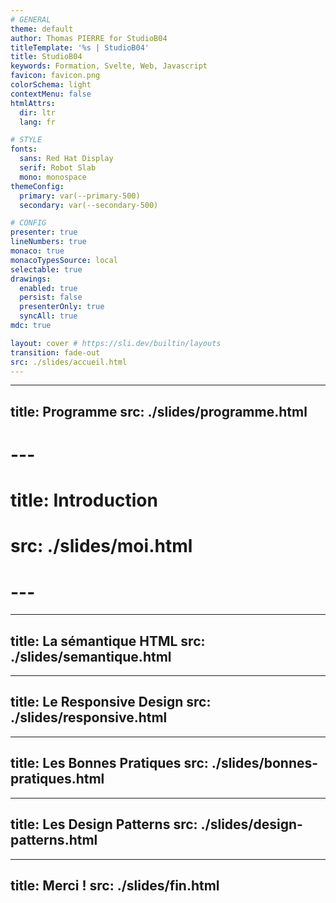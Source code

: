 ```yaml
---
# GENERAL
theme: default
author: Thomas PIERRE for StudioB04
titleTemplate: '%s | StudioB04'
title: StudioB04
keywords: Formation, Svelte, Web, Javascript
favicon: favicon.png
colorSchema: light
contextMenu: false
htmlAttrs:
  dir: ltr  
  lang: fr

# STYLE
fonts:
  sans: Red Hat Display
  serif: Robot Slab
  mono: monospace
themeConfig:
  primary: var(--primary-500)
  secondary: var(--secondary-500)

# CONFIG
presenter: true
lineNumbers: true
monaco: true
monacoTypesSource: local
selectable: true
drawings:
  enabled: true
  persist: false
  presenterOnly: true
  syncAll: true
mdc: true

layout: cover # https://sli.dev/builtin/layouts
transition: fade-out
src: ./slides/accueil.html
---
```


--- 
title: Programme
src: ./slides/programme.html
---

# --- 
# title: Introduction
# src: ./slides/moi.html
# --- 



--- 
title: La sémantique HTML
src: ./slides/semantique.html
---


--- 
title: Le Responsive Design
src: ./slides/responsive.html
---


--- 
title: Les Bonnes Pratiques
src: ./slides/bonnes-pratiques.html
---


--- 
title: Les Design Patterns
src: ./slides/design-patterns.html
---


--- 
title: Merci !
src: ./slides/fin.html
---

